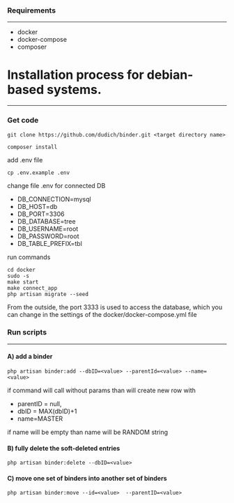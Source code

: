### Requirements
----

* docker
* docker-compose
* composer

# Installation process for debian-based systems.
---
### Get code
```
git clone https://github.com/dudich/binder.git <target directory name>
```
```
composer install

```

add .env file
```
cp .env.example .env
```

change file .env for connected DB
* DB_CONNECTION=mysql
* DB_HOST=db
* DB_PORT=3306
* DB_DATABASE=tree
* DB_USERNAME=root
* DB_PASSWORD=root
* DB_TABLE_PREFIX=tbl

run commands  
```
cd docker
sudo -s
make start
make connect_app
php artisan migrate --seed
```

From the outside, the port 3333 is used to access the database, which you can change in the settings of the docker/docker-compose.yml file

### Run scripts
---
#### A) add a binder
```
php artisan binder:add --dbID=<value> --parentId=<value> --name=<value>
```
if  command will call without params than will create new row with 
* parentID = null,
* dbID = MAX(dbID)+1
* name=MASTER

if name will be empty than name will be RANDOM string

#### B) fully delete the soft-deleted entries

```
php artisan binder:delete --dbID=<value>
```

#### C) move one set of binders into another set of binders

```
php artisan binder:move --id=<value>  --parentID=<value>
```
